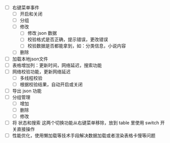  - [ ] 右键菜单事件
   - [ ] 开启和关闭
   - [ ] 分组
   - [ ] 修改
     - [ ] 修改 json 数据
     - [ ] 校验格式是否正确，提示错误，更改错误
     - [ ] 校验数据是否都能拿到，如：分类信息，小说内容
   - [ ] 删除
 - [ ] 加载本地json文件
 - [ ] 表格增加列：更新时间，网络延迟，搜索功能
 - [ ] 网络校验功能，更新网络延迟
   - [ ] 多线程校验
   - [ ] 根据校验结果，自动开启或关闭
 - [ ] 导出 json 功能
 - [ ] 分组管理
   - [ ] 增加
   - [ ] 删除
   - [ ] 修改
 - [ ] 将 状态和搜索 这两个切换功能从右键菜单移除，放到 table 里使用 switch 开关直接操作
 - [ ] 性能优化，使用懒加载等技术手段解决数据加载或者渲染表格卡慢等问题